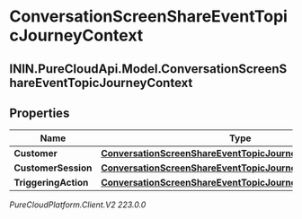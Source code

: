 # ConversationScreenShareEventTopicJourneyContext

## ININ.PureCloudApi.Model.ConversationScreenShareEventTopicJourneyContext

## Properties

|Name | Type | Description | Notes|
|------------ | ------------- | ------------- | -------------|
| **Customer** | [**ConversationScreenShareEventTopicJourneyCustomer**](ConversationScreenShareEventTopicJourneyCustomer) |  | [optional] |
| **CustomerSession** | [**ConversationScreenShareEventTopicJourneyCustomerSession**](ConversationScreenShareEventTopicJourneyCustomerSession) |  | [optional] |
| **TriggeringAction** | [**ConversationScreenShareEventTopicJourneyAction**](ConversationScreenShareEventTopicJourneyAction) |  | [optional] |



_PureCloudPlatform.Client.V2 223.0.0_
